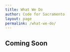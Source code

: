 ```yaml
---
title: What We Do
author: Code for Sacramento
layout: page
permalink: /what-we-do/
---
```

## Coming Soon
